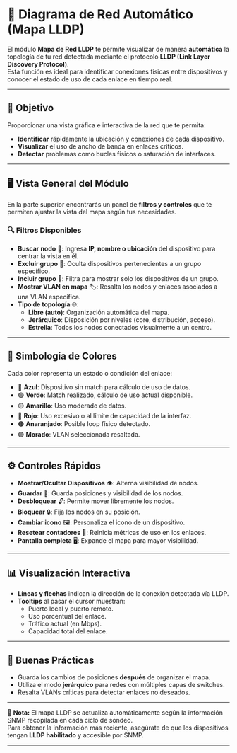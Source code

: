 # 📡 **Diagrama de Red Automático (Mapa LLDP)**

El módulo **Mapa de Red LLDP** te permite visualizar de manera **automática** la topología de tu red detectada mediante el protocolo **LLDP (Link Layer Discovery Protocol)**.  
Esta función es ideal para identificar conexiones físicas entre dispositivos y conocer el estado de uso de cada enlace en tiempo real.

---

## 🎯 **Objetivo**
Proporcionar una vista gráfica e interactiva de la red que te permita:
- **Identificar** rápidamente la ubicación y conexiones de cada dispositivo.
- **Visualizar** el uso de ancho de banda en enlaces críticos.
- **Detectar** problemas como bucles físicos o saturación de interfaces.

---

## 🖥️ **Vista General del Módulo**
En la parte superior encontrarás un panel de **filtros y controles** que te permiten ajustar la vista del mapa según tus necesidades.

### 🔍 **Filtros Disponibles**
- **Buscar nodo** 🔎: Ingresa **IP, nombre o ubicación** del dispositivo para centrar la vista en él.
- **Excluir grupo** 🚫: Oculta dispositivos pertenecientes a un grupo específico.
- **Incluir grupo** 📂: Filtra para mostrar solo los dispositivos de un grupo.
- **Mostrar VLAN en mapa** 🏷️: Resalta los nodos y enlaces asociados a una VLAN específica.
- **Tipo de topología** 🌐:
  - **Libre (auto)**: Organización automática del mapa.
  - **Jerárquico**: Disposición por niveles (core, distribución, acceso).
  - **Estrella**: Todos los nodos conectados visualmente a un centro.

---

## 🎨 **Simbología de Colores**
Cada color representa un estado o condición del enlace:
- 🔵 **Azul**: Dispositivo sin match para cálculo de uso de datos.
- 🟢 **Verde**: Match realizado, cálculo de uso actual disponible.
- 🟡 **Amarillo**: Uso moderado de datos.
- 🔴 **Rojo**: Uso excesivo o al límite de capacidad de la interfaz.
- 🟠 **Anaranjado**: Posible loop físico detectado.
- 🟣 **Morado**: VLAN seleccionada resaltada.

---

## ⚙️ **Controles Rápidos**
- **Mostrar/Ocultar Dispositivos** 👁️: Alterna visibilidad de nodos.
- **Guardar** 💾: Guarda posiciones y visibilidad de los nodos.
- **Desbloquear** 🔓: Permite mover libremente los nodos.
- **Bloquear** 🔒: Fija los nodos en su posición.
- **Cambiar icono** 🖼️: Personaliza el icono de un dispositivo.
- **Resetear contadores** 🔄: Reinicia métricas de uso en los enlaces.
- **Pantalla completa** 🖥️: Expande el mapa para mayor visibilidad.

---

## 📊 **Visualización Interactiva**
- **Líneas y flechas** indican la dirección de la conexión detectada vía LLDP.
- **Tooltips** al pasar el cursor muestran:
  - Puerto local y puerto remoto.
  - Uso porcentual del enlace.
  - Tráfico actual (en Mbps).
  - Capacidad total del enlace.

---

## 🚀 **Buenas Prácticas**
- Guarda los cambios de posiciones **después** de organizar el mapa.
- Utiliza el modo **jerárquico** para redes con múltiples capas de switches.
- Resalta VLANs críticas para detectar enlaces no deseados.

---

📌 **Nota:** El mapa LLDP se actualiza automáticamente según la información SNMP recopilada en cada ciclo de sondeo.  
Para obtener la información más reciente, asegúrate de que los dispositivos tengan **LLDP habilitado** y accesible por SNMP.

---
